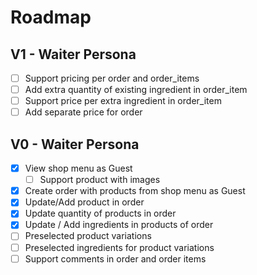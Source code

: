 # Roadmap

## V1 - Waiter Persona

- [ ] Support pricing per order and order_items
- [ ] Add extra quantity of existing ingredient in order_item
- [ ] Support price per extra ingredient in order_item
- [ ] Add separate price for order

## V0 - Waiter Persona

- [x] View shop menu as Guest
  - [ ] Support product with images
- [x] Create order with products from shop menu as Guest
- [x] Update/Add product in order
- [x] Update quantity of products in order
- [x] Update / Add ingredients in products of order
- [ ] Preselected product variations
- [ ] Preselected ingredients for product variations
- [ ] Support comments in order and order items
